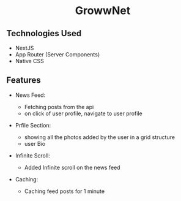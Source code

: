 # <h1 align="center"> GrowwNet </h1>


## Technologies Used

- NextJS 
- App Router (Server Components)
- Native CSS

## Features

- News Feed:

  - Fetching posts from the api 
  - on click of user profile, navigate to user profile

- Prfile Section:

  - showing all the photos added by the user in a grid structure
  - user Bio

- Infinite Scroll:

  - Added Infinite scroll on the news feed

- Caching:

  - Caching feed posts for 1 minute
